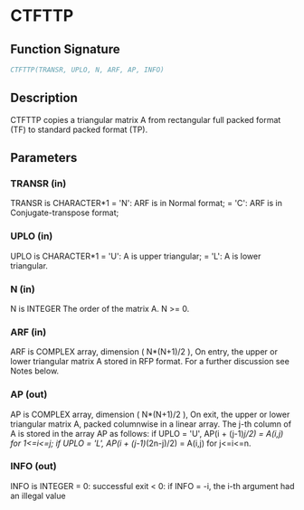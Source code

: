# CTFTTP

## Function Signature

```fortran
CTFTTP(TRANSR, UPLO, N, ARF, AP, INFO)
```

## Description


 CTFTTP copies a triangular matrix A from rectangular full packed
 format (TF) to standard packed format (TP).

## Parameters

### TRANSR (in)

TRANSR is CHARACTER*1 = 'N': ARF is in Normal format; = 'C': ARF is in Conjugate-transpose format;

### UPLO (in)

UPLO is CHARACTER*1 = 'U': A is upper triangular; = 'L': A is lower triangular.

### N (in)

N is INTEGER The order of the matrix A. N >= 0.

### ARF (in)

ARF is COMPLEX array, dimension ( N*(N+1)/2 ), On entry, the upper or lower triangular matrix A stored in RFP format. For a further discussion see Notes below.

### AP (out)

AP is COMPLEX array, dimension ( N*(N+1)/2 ), On exit, the upper or lower triangular matrix A, packed columnwise in a linear array. The j-th column of A is stored in the array AP as follows: if UPLO = 'U', AP(i + (j-1)*j/2) = A(i,j) for 1<=i<=j; if UPLO = 'L', AP(i + (j-1)*(2n-j)/2) = A(i,j) for j<=i<=n.

### INFO (out)

INFO is INTEGER = 0: successful exit < 0: if INFO = -i, the i-th argument had an illegal value

